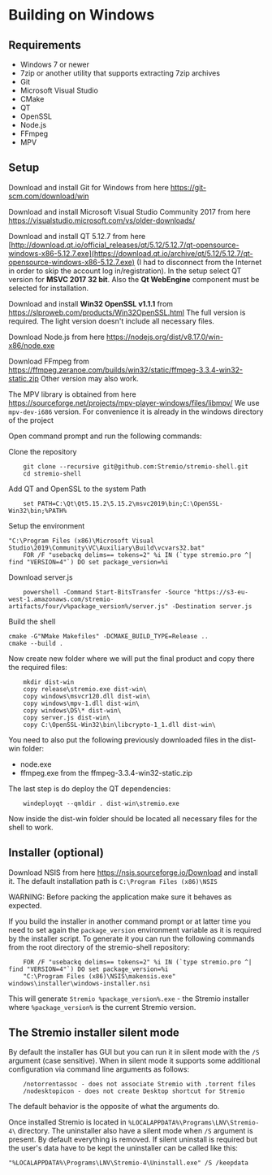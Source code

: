 Building on Windows
===

Requirements
---

* Windows 7 or newer
* 7zip or another utility that supports extracting 7zip archives
* Git
* Microsoft Visual Studio
* CMake
* QT
* OpenSSL
* Node.js
* FFmpeg
* MPV

Setup
---

Download and install Git for Windows from here https://git-scm.com/download/win

Download and install Microsoft Visual Studio Community 2017 from here https://visualstudio.microsoft.com/vs/older-downloads/


Download and install QT 5.12.7 from here [http://download.qt.io/official_releases/qt/5.12/5.12.7/qt-opensource-windows-x86-5.12.7.exe](https://download.qt.io/archive/qt/5.12/5.12.7/qt-opensource-windows-x86-5.12.7.exe) (I had to disconnect from the Internet in order to skip the account log in/registration). In the setup select QT version for **MSVC 2017 32 bit**. Also the **Qt WebEngine** component must be selected for installation.

Download and install **Win32 OpenSSL v1.1.1** from https://slproweb.com/products/Win32OpenSSL.html
The full version is required. The light version doesn't include all necessary files.

Download Node.js from here https://nodejs.org/dist/v8.17.0/win-x86/node.exe

Download FFmpeg from https://ffmpeg.zeranoe.com/builds/win32/static/ffmpeg-3.3.4-win32-static.zip
Other version may also work.

The MPV library is obtained from here https://sourceforge.net/projects/mpv-player-windows/files/libmpv/ We use `mpv-dev-i686` version. For convenience it is already in the windows directory of the project

Open command prompt and run the following commands:

Clone the repository

		git clone --recursive git@github.com:Stremio/stremio-shell.git
		cd stremio-shell

Add QT and OpenSSL to the system Path

		set PATH=C:\Qt\Qt5.15.2\5.15.2\msvc2019\bin;C:\OpenSSL-Win32\bin;%PATH%

Setup the environment

    "C:\Program Files (x86)\Microsoft Visual Studio\2019\Community\VC\Auxiliary\Build\vcvars32.bat"
		FOR /F "usebackq delims== tokens=2" %i IN (`type stremio.pro ^| find "VERSION=4"`) DO set package_version=%i

Download server.js

		powershell -Command Start-BitsTransfer -Source "https://s3-eu-west-1.amazonaws.com/stremio-artifacts/four/v%package_version%/server.js" -Destination server.js


Build the shell

    cmake -G"NMake Makefiles" -DCMAKE_BUILD_TYPE=Release ..
    cmake --build .

Now create new folder where we will put the final product and copy there the required files:

		mkdir dist-win
		copy release\stremio.exe dist-win\
		copy windows\msvcr120.dll dist-win\
		copy windows\mpv-1.dll dist-win\
		copy windows\DS\* dist-win\
		copy server.js dist-win\
		copy C:\OpenSSL-Win32\bin\libcrypto-1_1.dll dist-win\

You need to also put the following previously downloaded files in the dist-win folder:

 * node.exe
 * ffmpeg.exe from the ffmpeg-3.3.4-win32-static.zip

 The last step is do deploy the QT dependencies:

		windeployqt --qmldir . dist-win\stremio.exe

Now inside the dist-win folder should be located all necessary files for the shell to work.

Installer (optional)
---

Download NSIS from here https://nsis.sourceforge.io/Download and install it. The default installation path is `C:\Program Files (x86)\NSIS`

WARNING: Before packing the application make sure it behaves as expected.

If you build the installer in another command prompt or at latter time you need to set again the `package_version` environment variable as it is required by the installer script. To generate it you can run the following commands from the root directory of the stremio-shell repository:

		FOR /F "usebackq delims== tokens=2" %i IN (`type stremio.pro ^| find "VERSION=4"`) DO set package_version=%i
		"C:\Program Files (x86)\NSIS\makensis.exe" windows\installer\windows-installer.nsi

This will generate `Stremio %package_version%.exe` - the Stremio installer where `%package_version%` is the current Stremio version.

The Stremio installer silent mode
--

By default the installer has GUI but you can run it in silent mode with the `/S` argument (case sensitive). When in silent mode it supports some additional configuration via command line arguments as follows:

		/notorrentassoc - does not associate Stremio with .torrent files
		/nodesktopicon - does not create Desktop shortcut for Stremio

The default behavior is the opposite of what the arguments do.


Once installed Stremio is located in `%LOCALAPPDATA%\Programs\LNV\Stremio-4\` directory. The uninstaller also have a silent mode when `/S` argument is present. By default everything is removed. If silent uninstall is required but the user's data have to be kept the uninstaller can be called like this:

	"%LOCALAPPDATA%\Programs\LNV\Stremio-4\Uninstall.exe" /S /keepdata

